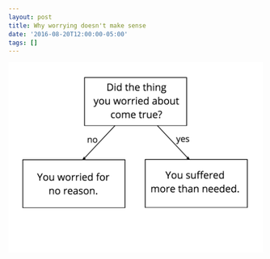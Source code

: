 ```yaml
---
layout: post
title: Why worrying doesn't make sense
date: '2016-08-20T12:00:00-05:00'
tags: []
---
```

![Worrying flow chart](/assets/about_worrying.png)

